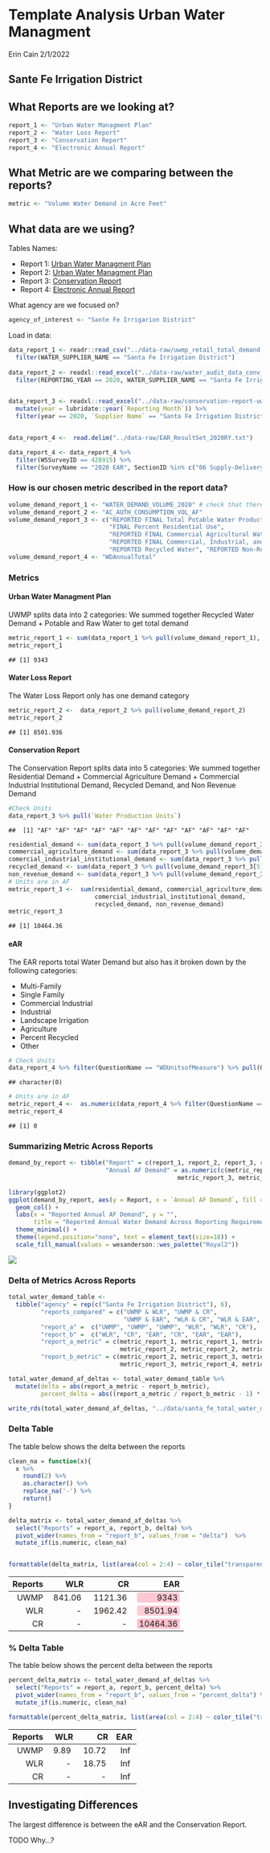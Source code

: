 Template Analysis Urban Water Managment
================
Erin Cain
2/1/2022

## Sante Fe Irrigation District

## What Reports are we looking at?

``` r
report_1 <- "Urban Water Managment Plan"
report_2 <- "Water Loss Report"
report_3 <- "Conservation Report"
report_4 <- "Electronic Annual Report"
```

## What Metric are we comparing between the reports?

``` r
metric <- "Volume Water Demand in Acre Feet"
```

## What data are we using?

Tables Names:

-   Report 1: [Urban Water Managment
    Plan](https://wuedata.water.ca.gov/uwmp_export_2020.asp)
-   Report 2: [Urban Water Managment
    Plan](https://wuedata.water.ca.gov/awwa_export)
-   Report 3: [Conservation
    Report](https://www.waterboards.ca.gov/water_issues/programs/conservation_portal/conservation_reporting.html)
-   Report 4: [Electronic Annual
    Report](https://www.waterboards.ca.gov/drinking_water/certlic/drinkingwater/eardata.html)

What agency are we focused on?

``` r
agency_of_interest <- "Sante Fe Irrigarion District"
```

Load in data:

``` r
data_report_1 <- readr::read_csv("../data-raw/uwmp_retail_total_demand.csv") %>% 
  filter(WATER_SUPPLIER_NAME == "Santa Fe Irrigation District")
  
data_report_2 <- readxl::read_excel("../data-raw/water_audit_data_conv_to_af.xlsx") %>% 
  filter(REPORTING_YEAR == 2020, WATER_SUPPLIER_NAME == "Santa Fe Irrigation District") 


data_report_3 <- readxl::read_excel("../data-raw/conservation-report-uw-supplier-data120721.xlsx") %>% 
  mutate(year = lubridate::year(`Reporting Month`)) %>%
  filter(year == 2020, `Supplier Name` == "Santa Fe Irrigation District")


data_report_4 <-  read.delim("../data-raw/EAR_ResultSet_2020RY.txt")

data_report_4 <- data_report_4 %>%
  filter(WSSurveyID == 428915) %>%
  filter(SurveyName == "2020 EAR", SectionID %in% c("06 Supply-Delivery", "01 Intro")) 
```

### How is our chosen metric described in the report data?

``` r
volume_demand_report_1 <- "WATER_DEMAND_VOLUME_2020" # check that there is only one category, if not sum up
volume_demand_report_2 <- "AC_AUTH_CONSUMPTION_VOL_AF"
volume_demand_report_3 <- c("REPORTED FINAL Total Potable Water Production", 
                            "FINAL Percent Residential Use", 
                            "REPORTED FINAL Commercial Agricultural Water", 
                            "REPORTED FINAL Commercial, Industrial, and Institutional Water", 
                            "REPORTED Recycled Water", "REPORTED Non-Revenue Water") # Need to sum up reported metrics to get total demand 
volume_demand_report_4 <- "WDAnnualTotal"
```

### Metrics

#### Urban Water Managment Plan

UWMP splits data into 2 categories: We summed together Recycled Water
Demand + Potable and Raw Water to get total demand

``` r
metric_report_1 <- sum(data_report_1 %>% pull(volume_demand_report_1), na.rm = T)
metric_report_1
```

    ## [1] 9343

#### Water Loss Report

The Water Loss Report only has one demand category

``` r
metric_report_2 <-  data_report_2 %>% pull(volume_demand_report_2)
metric_report_2 
```

    ## [1] 8501.936

#### Conservation Report

The Conservation Report splits data into 5 categories: We summed
together Residential Demand + Commercial Agriculture Demand + Commercial
Industrial Institutional Demand, Recycled Demand, and Non Revenue Demand

``` r
#Check Units
data_report_3 %>% pull(`Water Production Units`) 
```

    ##  [1] "AF" "AF" "AF" "AF" "AF" "AF" "AF" "AF" "AF" "AF" "AF" "AF"

``` r
residential_demand <- sum(data_report_3 %>% pull(volume_demand_report_3[1]) * ((data_report_3 %>% pull(volume_demand_report_3[2]))/100)) 
commercial_agriculture_demand <- sum(data_report_3 %>% pull(volume_demand_report_3[3]), na.rm = T)
comercial_industrial_institutional_demand <- sum(data_report_3 %>% pull(volume_demand_report_3[4]))
recycled_demand <- sum(data_report_3 %>% pull(volume_demand_report_3[5]))
non_revenue_demand <- sum(data_report_3 %>% pull(volume_demand_report_3[6]))
# Units are in AF
metric_report_3 <-  sum(residential_demand, commercial_agriculture_demand, 
                        comercial_industrial_institutional_demand, 
                        recycled_demand, non_revenue_demand)
metric_report_3 
```

    ## [1] 10464.36

#### eAR

The EAR reports total Water Demand but also has it broken down by the
following categories:

-   Multi-Family
-   Single Family
-   Commercial Industrial
-   Industrial
-   Landscape Irrigation
-   Agriculture
-   Percent Recycled
-   Other

``` r
# Check Units 
data_report_4 %>% filter(QuestionName == "WDUnitsofMeasure") %>% pull(QuestionResults)
```

    ## character(0)

``` r
# Units are in AF
metric_report_4 <-  as.numeric(data_report_4 %>% filter(QuestionName == "WDAnnualTotal") %>% pull(QuestionResults))
metric_report_4 
```

    ## [1] 0

### Summarizing Metric Across Reports

``` r
demand_by_report <- tibble("Report" = c(report_1, report_2, report_3, report_4),
                           "Annual AF Demand" = as.numeric(c(metric_report_1, metric_report_2, 
                                               metric_report_3, metric_report_4)))
```

``` r
library(ggplot2)
ggplot(demand_by_report, aes(y = Report, x = `Annual AF Demand`, fill = Report)) +
  geom_col() + 
  labs(x = "Reported Annual AF Demand", y = "", 
       title = "Reported Annual Water Demand Across Reporting Requirements") +
  theme_minimal() +
  theme(legend.position="none", text = element_text(size=18)) + 
  scale_fill_manual(values = wesanderson::wes_palette("Royal2"))
```

![](santa_fe_demand_analysis_files/figure-gfm/unnamed-chunk-11-1.png)<!-- -->

### Delta of Metrics Across Reports

``` r
total_water_demand_table <- 
  tibble("agency" = rep(c("Santa Fe Irrigation District"), 6),
         "reports_compared" = c("UWMP & WLR", "UWMP & CR", 
                                "UWMP & EAR", "WLR & CR", "WLR & EAR", "CR & EAR"),
         "report_a" =  c("UWMP", "UWMP", "UWMP", "WLR", "WLR", "CR"),
         "report_b" =  c("WLR", "CR", "EAR", "CR", "EAR", "EAR"),
         "report_a_metric" = c(metric_report_1, metric_report_1, metric_report_1, 
                               metric_report_2, metric_report_2, metric_report_3), 
         "report_b_metric" = c(metric_report_2, metric_report_3, metric_report_4, 
                               metric_report_3, metric_report_4, metric_report_4),)

total_water_demand_af_deltas <- total_water_demand_table %>% 
  mutate(delta = abs(report_a_metric - report_b_metric), 
         percent_delta = abs((report_a_metric / report_b_metric - 1) * 100))

write_rds(total_water_demand_af_deltas, "../data/santa_fe_total_water_demand_af_deltas.rds")
```

### Delta Table

The table below shows the delta between the reports

``` r
clean_na = function(x){
  x %>%
    round(2) %>%
    as.character() %>%
    replace_na('-') %>%
    return()
}

delta_matrix <- total_water_demand_af_deltas %>% 
  select("Reports" = report_a, report_b, delta) %>%
  pivot_wider(names_from = "report_b", values_from = "delta")  %>%
  mutate_if(is.numeric, clean_na)


formattable(delta_matrix, list(area(col = 2:4) ~ color_tile("transparent", "pink")))
```

<table class="table table-condensed">
<thead>
<tr>
<th style="text-align:right;">
Reports
</th>
<th style="text-align:right;">
WLR
</th>
<th style="text-align:right;">
CR
</th>
<th style="text-align:right;">
EAR
</th>
</tr>
</thead>
<tbody>
<tr>
<td style="text-align:right;">
UWMP
</td>
<td style="text-align:right;">
<span
style="display: block; padding: 0 4px; border-radius: 4px; background-color: #ffffff">841.06</span>
</td>
<td style="text-align:right;">
<span
style="display: block; padding: 0 4px; border-radius: 4px; background-color: #fffdfd">1121.36</span>
</td>
<td style="text-align:right;">
<span
style="display: block; padding: 0 4px; border-radius: 4px; background-color: #ffc7d1">9343
</span>
</td>
</tr>
<tr>
<td style="text-align:right;">
WLR
</td>
<td style="text-align:right;">
<span style="display: block; padding: 0 4px; border-radius: 4px">-
</span>
</td>
<td style="text-align:right;">
<span
style="display: block; padding: 0 4px; border-radius: 4px; background-color: #fff7f8">1962.42</span>
</td>
<td style="text-align:right;">
<span
style="display: block; padding: 0 4px; border-radius: 4px; background-color: #ffccd5">8501.94
</span>
</td>
</tr>
<tr>
<td style="text-align:right;">
CR
</td>
<td style="text-align:right;">
<span style="display: block; padding: 0 4px; border-radius: 4px">-
</span>
</td>
<td style="text-align:right;">
<span style="display: block; padding: 0 4px; border-radius: 4px">-
</span>
</td>
<td style="text-align:right;">
<span
style="display: block; padding: 0 4px; border-radius: 4px; background-color: #ffc0cb">10464.36</span>
</td>
</tr>
</tbody>
</table>

### % Delta Table

The table below shows the percent delta between the reports

``` r
percent_delta_matrix <- total_water_demand_af_deltas %>% 
  select("Reports" = report_a, report_b, percent_delta) %>%
  pivot_wider(names_from = "report_b", values_from = "percent_delta") %>%
  mutate_if(is.numeric, clean_na)

formattable(percent_delta_matrix, list(area(col = 2:4) ~ color_tile("transparent", "pink")))
```

<table class="table table-condensed">
<thead>
<tr>
<th style="text-align:right;">
Reports
</th>
<th style="text-align:right;">
WLR
</th>
<th style="text-align:right;">
CR
</th>
<th style="text-align:right;">
EAR
</th>
</tr>
</thead>
<tbody>
<tr>
<td style="text-align:right;">
UWMP
</td>
<td style="text-align:right;">
<span
style="display: block; padding: 0 4px; border-radius: 4px; background-color: #ffffff">9.89</span>
</td>
<td style="text-align:right;">
<span
style="display: block; padding: 0 4px; border-radius: 4px; background-color: #ffffff">10.72</span>
</td>
<td style="text-align:right;">
<span
style="display: block; padding: 0 4px; border-radius: 4px">Inf</span>
</td>
</tr>
<tr>
<td style="text-align:right;">
WLR
</td>
<td style="text-align:right;">
<span style="display: block; padding: 0 4px; border-radius: 4px">-
</span>
</td>
<td style="text-align:right;">
<span
style="display: block; padding: 0 4px; border-radius: 4px; background-color: #ffffff">18.75</span>
</td>
<td style="text-align:right;">
<span
style="display: block; padding: 0 4px; border-radius: 4px">Inf</span>
</td>
</tr>
<tr>
<td style="text-align:right;">
CR
</td>
<td style="text-align:right;">
<span style="display: block; padding: 0 4px; border-radius: 4px">-
</span>
</td>
<td style="text-align:right;">
<span style="display: block; padding: 0 4px; border-radius: 4px">-
</span>
</td>
<td style="text-align:right;">
<span
style="display: block; padding: 0 4px; border-radius: 4px">Inf</span>
</td>
</tr>
</tbody>
</table>

## Investigating Differences

The largest difference is between the eAR and the Conservation Report.

TODO Why…?
